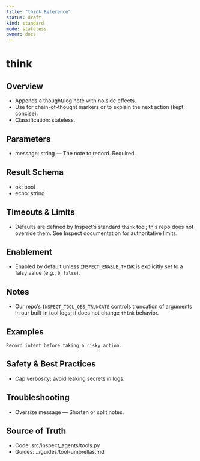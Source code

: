 ```yaml
---
title: "think Reference"
status: draft
kind: standard
mode: stateless
owner: docs
---
```


# think

## Overview
- Appends a thought/log note with no side effects.
- Use for chain-of-thought markers or to explain the next action (kept concise).
- Classification: stateless.

## Parameters
- message: string — The note to record. Required.

## Result Schema
- ok: bool
- echo: string

## Timeouts & Limits
- Defaults are defined by Inspect’s standard `think` tool; this repo does not override them. See Inspect documentation for authoritative limits.

## Enablement
- Enabled by default unless `INSPECT_ENABLE_THINK` is explicitly set to a falsy value (e.g., `0`, `false`).

## Notes
- Our repo’s `INSPECT_TOOL_OBS_TRUNCATE` controls truncation of arguments in our built‑in tool logs; it does not change `think` behavior.

## Examples
```
Record intent before taking a risky action.
```

## Safety & Best Practices
- Cap verbosity; avoid leaking secrets in logs.

## Troubleshooting
- Oversize message — Shorten or split notes.

## Source of Truth
- Code: src/inspect_agents/tools.py
- Guides: ../guides/tool-umbrellas.md
